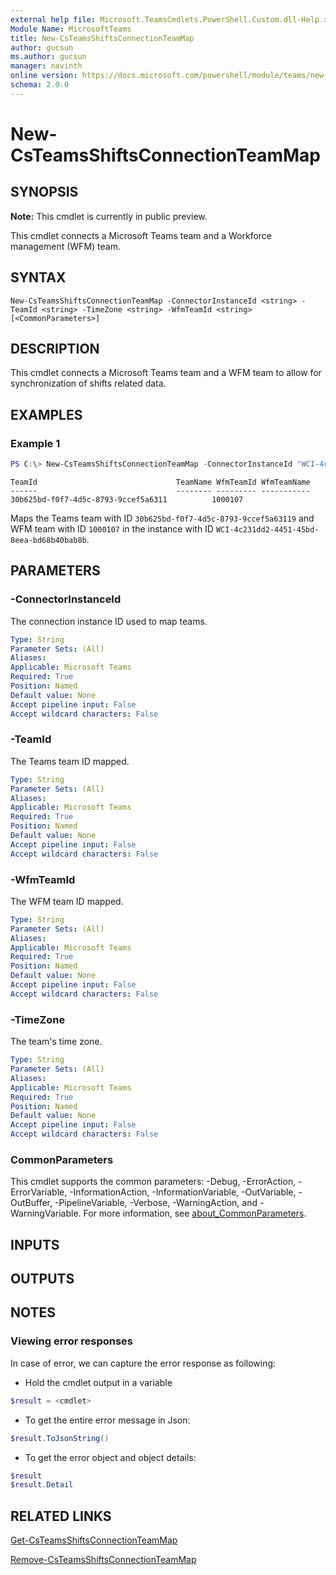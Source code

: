 ```yaml
---
external help file: Microsoft.TeamsCmdlets.PowerShell.Custom.dll-Help.xml
Module Name: MicrosoftTeams
title: New-CsTeamsShiftsConnectionTeamMap
author: gucsun
ms.author: gucsun
manager: navinth
online version: https://docs.microsoft.com/powershell/module/teams/new-csteamsshiftsconnectionteammap
schema: 2.0.0
---
```


# New-CsTeamsShiftsConnectionTeamMap

## SYNOPSIS

**Note:** This cmdlet is currently in public preview.

This cmdlet connects a Microsoft Teams team and a Workforce management (WFM) team.

## SYNTAX

```
New-CsTeamsShiftsConnectionTeamMap -ConnectorInstanceId <string> -TeamId <string> -TimeZone <string> -WfmTeamId <string> [<CommonParameters>]
```

## DESCRIPTION

This cmdlet connects a Microsoft Teams team and a WFM team to allow for synchronization of shifts related data.

## EXAMPLES

### Example 1
```powershell
PS C:\> New-CsTeamsShiftsConnectionTeamMap -ConnectorInstanceId "WCI-4c231dd2-4451-45bd-8eea-bd68b40bab8b" -TeamId 30b625bd-f0f7-4d5c-8793-9ccef5a63119 -TimeZone "America/Los_Angeles" -WfmTeamId "1000107"
```
```output
TeamId                               TeamName WfmTeamId WfmTeamName
------                               -------- --------- -----------
30b625bd-f0f7-4d5c-8793-9ccef5a6311          1000107
```

Maps the Teams team with ID `30b625bd-f0f7-4d5c-8793-9ccef5a63119` and WFM team with ID `1000107` in the instance with ID `WCI-4c231dd2-4451-45bd-8eea-bd68b40bab8b`.

## PARAMETERS

### -ConnectorInstanceId

The connection instance ID used to map teams.

```yaml
Type: String
Parameter Sets: (All)
Aliases:
Applicable: Microsoft Teams
Required: True
Position: Named
Default value: None
Accept pipeline input: False
Accept wildcard characters: False
```

### -TeamId

The Teams team ID mapped.

```yaml
Type: String
Parameter Sets: (All)
Aliases:
Applicable: Microsoft Teams
Required: True
Position: Named
Default value: None
Accept pipeline input: False
Accept wildcard characters: False
```

### -WfmTeamId

The WFM team ID mapped.

```yaml
Type: String
Parameter Sets: (All)
Aliases:
Applicable: Microsoft Teams
Required: True
Position: Named
Default value: None
Accept pipeline input: False
Accept wildcard characters: False
```

### -TimeZone

The team's time zone.

```yaml
Type: String
Parameter Sets: (All)
Aliases:
Applicable: Microsoft Teams
Required: True
Position: Named
Default value: None
Accept pipeline input: False
Accept wildcard characters: False
```

### CommonParameters
This cmdlet supports the common parameters: -Debug, -ErrorAction, -ErrorVariable, -InformationAction, -InformationVariable, -OutVariable, -OutBuffer, -PipelineVariable, -Verbose, -WarningAction, and -WarningVariable. For more information, see [about_CommonParameters](https://go.microsoft.com/fwlink/?LinkID=113216).

## INPUTS

## OUTPUTS

## NOTES

### Viewing error responses

In case of error, we can capture the error response as following:

* Hold the cmdlet output in a variable

```powershell
$result = <cmdlet>
```

* To get the entire error message in Json:

```powershell
$result.ToJsonString()
```

* To get the error object and object details:

```powershell
$result 
$result.Detail
```

## RELATED LINKS

[Get-CsTeamsShiftsConnectionTeamMap](Get-CsTeamsShiftsConnectionTeamMap.md)

[Remove-CsTeamsShiftsConnectionTeamMap](Remove-CsTeamsShiftsConnectionTeamMap.md)

